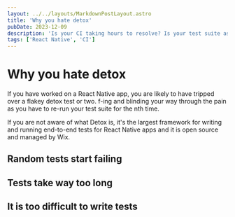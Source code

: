 ```yaml
---
layout: ../../layouts/MarkdownPostLayout.astro
title: 'Why you hate detox'
pubDate: 2023-12-09
description: 'Is your CI taking hours to resolve? Is your test suite as flakey as a croissant? Do you hate writing them altogther? You might find this post of interest.'
tags: ['React Native', 'CI']
---
```


# Why you hate detox

If you have worked on a React Native app, you are likely to have tripped over a flakey detox test or two. f-ing and blinding your way through the pain as you have to re-run your test suite for the nth time.

If you are not aware of what Detox is, it's the largest framework for writing and running end-to-end tests for React Native apps and it is open source and managed by Wix.

## Random tests start failing

## Tests take way too long

## It is too difficult to write tests
